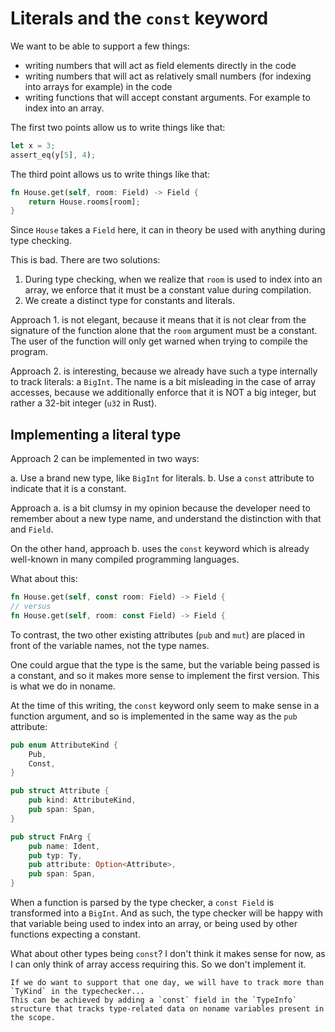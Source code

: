 # Literals and the `const` keyword

We want to be able to support a few things:

* writing numbers that will act as field elements directly in the code
* writing numbers that will act as relatively small numbers (for indexing into arrays for example) in the code
* writing functions that will accept constant arguments. For example to index into an array.

The first two points allow us to write things like that:

```rust
let x = 3;
assert_eq(y[5], 4);
```

The third point allows us to write things like that:

```rust
fn House.get(self, room: Field) -> Field {
    return House.rooms[room];
}
```

Since `House` takes a `Field` here, it can in theory be used with anything during type checking.

This is bad. There are two solutions:

1. During type checking, when we realize that `room` is used to index into an array, we enforce that it must be a constant value during compilation.
2. We create a distinct type for constants and literals.

Approach 1. is not elegant, because it means that it is not clear from the signature of the function alone that the `room` argument must be a constant.
The user of the function will only get warned when trying to compile the program.

Approach 2. is interesting, because we already have such a type internally to track literals: a `BigInt`.
The name is a bit misleading in the case of array accesses, because we additionally enforce that it is NOT a big integer, but rather a 32-bit integer (`u32` in Rust).

## Implementing a literal type

Approach 2 can be implemented in two ways:

a. Use a brand new type, like `BigInt` for literals.
b. Use a `const` attribute to indicate that it is a constant.

Approach a. is a bit clumsy in my opinion because the developer need to remember about a new type name, and understand the distinction with that and `Field`.

On the other hand, approach b. uses the `const` keyword which is already well-known in many compiled programming languages.

What about this:

```rust
fn House.get(self, const room: Field) -> Field {
// versus
fn House.get(self, room: const Field) -> Field {
```

To contrast, the two other existing attributes (`pub` and `mut`) are placed in front of the variable names, not the type names.

One could argue that the type is the same, but the variable being passed is a constant, and so it makes more sense to implement the first version.
This is what we do in noname.

At the time of this writing, the `const` keyword only seem to make sense in a function argument, and so is implemented in the same way as the `pub` attribute:

```rust
pub enum AttributeKind {
    Pub,
    Const,
}

pub struct Attribute {
    pub kind: AttributeKind,
    pub span: Span,
}

pub struct FnArg {
    pub name: Ident,
    pub typ: Ty,
    pub attribute: Option<Attribute>,
    pub span: Span,
}
```

When a function is parsed by the type checker, a `const Field` is transformed into a `BigInt`.
And as such, the type checker will be happy with that variable being used to index into an array, or being used by other functions expecting a constant.

What about other types being `const`? 
I don't think it makes sense for now, as I can only think of array access requiring this.
So we don't implement it.

```admonish
If we do want to support that one day, we will have to track more than `TyKind` in the typechecker...
This can be achieved by adding a `const` field in the `TypeInfo` structure that tracks type-related data on noname variables present in the scope.
```
